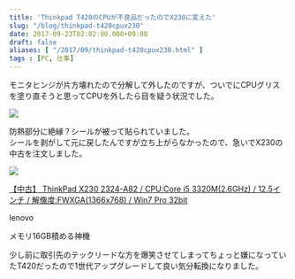 ```yaml
---
title: 'Thinkpad T420のCPUが不良品だったのでX230に変えた'
slug: "/blog/thinkpad-t420cpux230"
date: 2017-09-23T02:02:00.000+09:00
draft: false
aliases: [ "/2017/09/thinkpad-t420cpux230.html" ]
tags : [PC, 仕事]
---
```


モニタヒンジが片方壊れたので分解して外したのですが、ついでにCPUグリスを塗り直そうと思ってCPUを外したら目を疑う状況でした。  
  

[![](https://4.bp.blogspot.com/-2npj-PLdihE/WfalY1bJv_I/AAAAAAAAAIY/QULh7m4GumAvcFKQYjecOKs7StNI2lr-wCLcBGAs/s320/IMG_20170904_161431.jpg)](https://4.bp.blogspot.com/-2npj-PLdihE/WfalY1bJv_I/AAAAAAAAAIY/QULh7m4GumAvcFKQYjecOKs7StNI2lr-wCLcBGAs/s1600/IMG_20170904_161431.jpg)

  
  
防熱部分に絶縁？シールが被って貼られていました。  
シールを剥がして元に戻したんですが立ち上がらなかったので、急いでX230の中古を注文しました。  
  
  

[![](https://images-fe.ssl-images-amazon.com/images/I/51eAUSGyKyL._SL75_.jpg)](https://www.amazon.co.jp/exec/obidos/ASIN/B00QHYXS5W/5an0-22/)

[【中古】 ThinkPad X230 2324-A82 / CPU:Core i5 3320M(2.6GHz) / 12.5インチ / 解像度:FWXGA(1366x768) / Win7 Pro 32bit](https://www.amazon.co.jp/exec/obidos/ASIN/B00QHYXS5W/5an0-22/)

lenovo

メモリ16GB積める神機

少し前に取引先のテックリードな方を爆笑させてしまってちょっと嫌になっていたT420だったので1世代アップグレードして良い気分転換になりました。